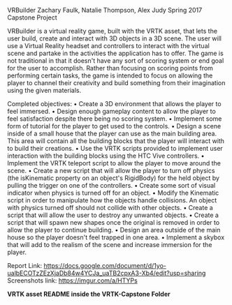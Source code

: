 VRBuilder
Zachary Faulk, Natalie Thompson, Alex Judy
Spring 2017 Capstone Project

VRBuilder is a virtual reality game, built with the VRTK asset, that lets the user build,
create and interact with 3D objects in a 3D scene. The user will use a 
Virtual Reality headset and controllers to interact with the virtual scene and partake 
in the activities the application has to offer. The game is not traditional in that it doesn't 
have any sort of scoring system or end goal for the user to accomplish. Rather 
than focusing on scoring points from performing certain tasks, the game is 
intended to focus on allowing the player to channel their creativity and build 
something from their imagination using the given materials.

Completed objectives:
•	Create a 3D environment that allows the player to feel immersed. 
•	Design enough gameplay content to allow the player to feel satisfaction despite there being no scoring system. 
•	Implement some form of tutorial for the player to get used to the controls. 
•	Design a scene inside of a small house that the player can use as the main building area.
	This area will contain all the building blocks that the player will interact with to build their creations. 
•	Use the VRTK scripts provided to implement user interaction with the building blocks using the HTC Vive controllers. 
•	Implement the VRTK teleport script to allow the player to move around the scene. 
•	Create a new script that will allow the player to turn off physics (the isKinematic property on an object's RigidBody) 
	for the held object by pulling the trigger on one of the controllers. 
•	Create some sort of visual indicator when physics is turned off for an object. 
•	Modify the Kinematic script in order to manipulate how the objects handle collisions. An object with physics turned 
	off should not collide with other objects.
•	Create a script that will allow the user to destroy any unwanted objects. 
•	Create a script that will spawn new shapes once the original is removed in order to allow the player to continue building. 
•	Design an area outside of the main house so the player doesn't feel trapped in one area. 
•	Implement a skybox that will add to the realism of the scene and increase immersion for the player.

Report Link: https://docs.google.com/document/d/1yo-ualbECOTzZEzXjaDb84w4YCJa_uaTB2cpxA3-Xb4/edit?usp=sharing
Screenshots link: https://imgur.com/a/HTYPs

**VRTK asset README inside the VRTK-Capstone Folder**